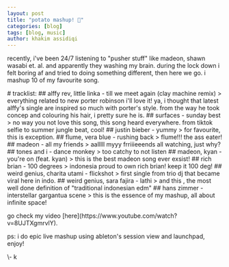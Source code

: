 ```yaml
---
layout: post
title: "potato mashup! 🥔"
categories: [blog]
tags: [blog, music]
author: khakim assidiqi
---
```


<p>recently, i've been 24/7 listening to "pusher stuff" like madeon, shawn wasabi et. al. and apparently they washing my brain. during the lock down i felt boring af and tried to doing something different, then here we go. i mashup 10 of my favourite song.</p>
<p>
# tracklist:
## alffy rev, little linka - till we meet again (clay machine remix)
> everything related to new porter robinson i'll love it! ya, i thought that latest alffy's single are inspired so much with porter's style. from the way he took concep and colouring his hair, i pretty sure he is.
## surfaces - sunday best
> no way you not love this song, this song heard everywhere. from  tiktok selfie to summer jungle beat, cool!
## justin bieber - yummy
> for favourite, this is exception.
## flume, vera blue - rushing back
> flume!!! the ass eater! 
## madeon - all my friends
> aalllll myyy frriiieeends all watching, just why?
## tones and i - dance monkey 
> too catchy to not listen
## madeon, kyan - you're on (feat. kyan)
> this is the best madeon song ever exsist! 
## rich brian - 100 degrees
> indonesia proud to own rich brian! keep it 100 deg!
## weird genius, charita utami - flickshot
> first single from trio dj that became viral here in indo.
## weird genius, sara fajira - lathi
> and this , the most well done definition of "traditional indonesian edm"
## hans zimmer - interstellar gargantua scene
> this is the essence of my mashup, all about infinite space! 
</p>
<p>
go check my video [here](https://www.youtube.com/watch?v=8UJTXgmrvlY). 
</p>
<p>ps: i do epic live mashup using ableton's session view and launchpad, enjoy!</p>
\- k
